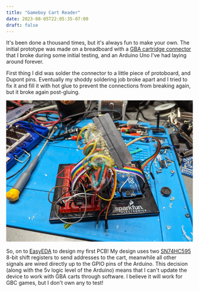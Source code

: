 ```yaml
---
title: "Gameboy Cart Reader"
date: 2023-08-05T22:05:35-07:00
draft: false
---
```

It's been done a thousand times, but it's always fun to make your own. 
The initial prototype was made on a breadboard with a [GBA cartridge connector](https://www.aliexpress.com/item/1005005016059093.html?spm=a2g0o.order_list.order_list_main.12.20411802sRNJEO) that I broke during some initial testing, and an Arduino Uno I've had laying around forever. 

First thing I did was solder the connector to a little piece of protoboard, and Dupont pins. Eventually my shoddy soldering job broke apart and I tried to fix it and fill it with hot glue to prevent the connections from breaking again, but it broke again post-gluing.

![Prototype](PXL_20230805_214940704.MP.jpg)

So, on to [EasyEDA](https://easyeda.com/) to design my first PCB! My design uses two [SN74HC595](https://www.ti.com/product/SN74HC595/part-details/SN74HC595DR) 8-bit shift registers to send addresses to the cart, meanwhile all other signals are wired directly up to the GPIO pins of the Arduino. This decision (along with the 5v logic level of the Arduino) means that I can't update the device to work with GBA carts through software. I believe it will work for GBC games, but I don't own any to test!
